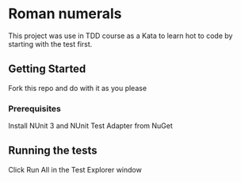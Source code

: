 # Roman numerals

This project was use in TDD course as a Kata to learn hot to code by starting with the test first.

## Getting Started

Fork this repo and do with it as you please

### Prerequisites

Install NUnit 3 and NUnit Test Adapter from NuGet

## Running the tests

Click Run All in the Test Explorer window
